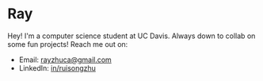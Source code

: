 # Ray

Hey! I'm a computer science student at UC Davis. Always down to collab on some fun projects! Reach me out on:
- Email: [rayzhuca@gmail.com](mailto:rayzhuca@gmail.com)
- LinkedIn: [in/ruisongzhu](https://www.linkedin.com/in/rayzhuca/)
